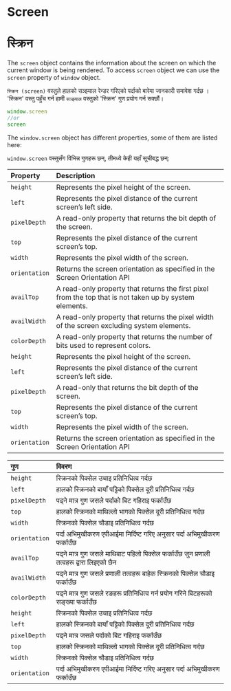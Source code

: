 # Screen

# स्क्रिन

The `screen` object contains the information about the screen on which the current window is being rendered. To access `screen` object we can use the `screen` property of `window` object.

`स्क्रिन (screen)` वस्तुले हालको सञ्झ्याल रेन्डर गरिएको पर्दाको बारेमा जानकारी समावेश गर्दछ । 'स्क्रिन' वस्तु पहुँच गर्न हामी `सञ्झ्याल` वस्तुको 'स्क्रिन' गुण प्रयोग गर्न सक्छौं।

```javascript
window.screen
//or
screen
```

The `window.screen` object has different properties, some of them are listed here:

`window.screen` वस्तुसँग विभिन्न गुणहरू छन्, तीमध्ये केही यहाँ सूचीबद्ध छन्:

| Property | Description |
| :--- | :--- |
| `height` | Represents the pixel height of the screen. |
| `left` | Represents the pixel distance of the current screen’s left side. |
| `pixelDepth` | A read-only property that returns the bit depth of the screen. |
| `top` | Represents the pixel distance of the current screen’s top. |
| `width` | Represents the pixel width of the screen. |
| `orientation` |  Returns the screen orientation as specified in the Screen Orientation API |
| `availTop` | A read-only property that returns the first pixel from the top that is not taken up by system elements. |
| `availWidth` | A read-only property that returns the pixel width of the screen excluding system elements. |
| `colorDepth` | A read-only property that returns the number of bits used to represent colors. |
| `height` | Represents the pixel height of the screen. |
| `left` | Represents the pixel distance of the current screen’s left side. |
| `pixelDepth` | A read-only that returns the bit depth of the screen. |
| `top` | Represents the pixel distance of the current screen’s top. |
| `width` | Represents the pixel width of the screen. |
| `orientation` |  Returns the screen orientation as specified in the Screen Orientation API |


| गुण  | विवरण |
| :--- | :--- |
| `height` | स्क्रिनको पिक्सेल उचाइ प्रतिनिधित्व गर्दछ  |
| `left` | हालको स्क्रिनको बायाँ पट्टिको पिक्सेल दूरी प्रतिनिधित्व गर्दछ |
| `pixelDepth` | पढ्ने मात्र गुण जसले पर्दाको बिट गहिराइ फर्काउँछ  |
| `top` | हालको स्क्रिनको माथिल्लो भागको पिक्सेल दूरी प्रतिनिधित्व गर्दछ  |
| `width` | स्क्रिनको पिक्सेल चौडाइ प्रतिनिधित्व गर्दछ  |
| `orientation` |  पर्दा अभिमुखीकरण एपीआईमा निर्दिष्ट गरिए अनुसार पर्दा अभिमुखीकरण फर्काउँछ |
| `availTop` | पढ्ने मात्र गुण जसले माथिबाट पहिलो पिक्सेल फर्काउँछ जुन प्रणाली तत्वहरू द्वारा लिइएको छैन |
| `availWidth` | पढ्ने मात्र गुण जसले प्रणाली तत्वहरू बाहेक स्क्रिनको पिक्सेल चौडाइ फर्काउँछ  |
| `colorDepth` | पढ्ने मात्र गुण जसले रङहरू प्रतिनिधित्व गर्न प्रयोग गरिने बिटहरूको सङ्ख्या फर्काउँछ  |
| `height` | स्क्रिनको पिक्सेल उचाइ प्रतिनिधित्व गर्दछ  |
| `left` | हालको स्क्रिनको बायाँ पट्टिको पिक्सेल दूरी प्रतिनिधित्व गर्दछ  |
| `pixelDepth` | पढ्ने मात्र जसले पर्दाको बिट गहिराइ फर्काउँछ  |
| `top` | हालको स्क्रिनको माथिल्लो भागको पिक्सेल दूरी प्रतिनिधित्व गर्दछ  |
| `width` | स्क्रिनको पिक्सेल चौडाइ प्रतिनिधित्व गर्दछ  |
| `orientation` |  पर्दा अभिमुखीकरण एपीआईमा निर्दिष्ट गरिए अनुसार पर्दा अभिमुखीकरण फर्काउँछ |


